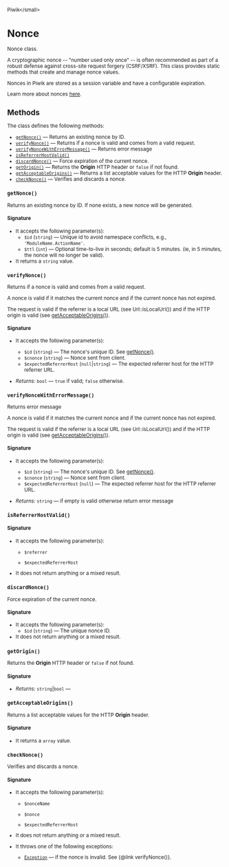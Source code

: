 <small>Piwik\</small>

Nonce
=====

Nonce class.

A cryptographic nonce -- "number used only once" -- is often recommended as
part of a robust defense against cross-site request forgery (CSRF/XSRF). This
class provides static methods that create and manage nonce values.

Nonces in Piwik are stored as a session variable and have a configurable expiration.

Learn more about nonces [here](http://en.wikipedia.org/wiki/Cryptographic_nonce).

Methods
-------

The class defines the following methods:

- [`getNonce()`](#getnonce) &mdash; Returns an existing nonce by ID.
- [`verifyNonce()`](#verifynonce) &mdash; Returns if a nonce is valid and comes from a valid request.
- [`verifyNonceWithErrorMessage()`](#verifynoncewitherrormessage) &mdash; Returns error message
- [`isReferrerHostValid()`](#isreferrerhostvalid)
- [`discardNonce()`](#discardnonce) &mdash; Force expiration of the current nonce.
- [`getOrigin()`](#getorigin) &mdash; Returns the **Origin** HTTP header or `false` if not found.
- [`getAcceptableOrigins()`](#getacceptableorigins) &mdash; Returns a list acceptable values for the HTTP **Origin** header.
- [`checkNonce()`](#checknonce) &mdash; Verifies and discards a nonce.

<a name="getnonce" id="getnonce"></a>
<a name="getNonce" id="getNonce"></a>
### `getNonce()`

Returns an existing nonce by ID. If none exists, a new nonce will be generated.

#### Signature

-  It accepts the following parameter(s):
    - `$id` (`string`) &mdash;
       Unique id to avoid namespace conflicts, e.g., `'ModuleName.ActionName'`.
    - `$ttl` (`int`) &mdash;
       Optional time-to-live in seconds; default is 5 minutes. (ie, in 5 minutes, the nonce will no longer be valid).
- It returns a `string` value.

<a name="verifynonce" id="verifynonce"></a>
<a name="verifyNonce" id="verifyNonce"></a>
### `verifyNonce()`

Returns if a nonce is valid and comes from a valid request.

A nonce is valid if it matches the current nonce and if the current nonce
has not expired.

The request is valid if the referrer is a local URL (see Url::isLocalUrl())
and if the HTTP origin is valid (see [getAcceptableOrigins()](/api-reference/Piwik/Nonce#getacceptableorigins)).

#### Signature

-  It accepts the following parameter(s):
    - `$id` (`string`) &mdash;
       The nonce's unique ID. See [getNonce()](/api-reference/Piwik/Nonce#getnonce).
    - `$cnonce` (`string`) &mdash;
       Nonce sent from client.
    - `$expectedReferrerHost` (`null`|`string`) &mdash;
       The expected referrer host for the HTTP referrer URL.

- *Returns:*  `bool` &mdash;
    `true` if valid; `false` otherwise.

<a name="verifynoncewitherrormessage" id="verifynoncewitherrormessage"></a>
<a name="verifyNonceWithErrorMessage" id="verifyNonceWithErrorMessage"></a>
### `verifyNonceWithErrorMessage()`

Returns error message

A nonce is valid if it matches the current nonce and if the current nonce
has not expired.

The request is valid if the referrer is a local URL (see Url::isLocalUrl())
and if the HTTP origin is valid (see [getAcceptableOrigins()](/api-reference/Piwik/Nonce#getacceptableorigins)).

#### Signature

-  It accepts the following parameter(s):
    - `$id` (`string`) &mdash;
       The nonce's unique ID. See [getNonce()](/api-reference/Piwik/Nonce#getnonce).
    - `$cnonce` (`string`) &mdash;
       Nonce sent from client.
    - `$expectedReferrerHost` (`null`) &mdash;
       The expected referrer host for the HTTP referrer URL.

- *Returns:*  `string` &mdash;
    if empty is valid otherwise return error message

<a name="isreferrerhostvalid" id="isreferrerhostvalid"></a>
<a name="isReferrerHostValid" id="isReferrerHostValid"></a>
### `isReferrerHostValid()`

#### Signature

-  It accepts the following parameter(s):
    - `$referrer`
      
    - `$expectedReferrerHost`
      
- It does not return anything or a mixed result.

<a name="discardnonce" id="discardnonce"></a>
<a name="discardNonce" id="discardNonce"></a>
### `discardNonce()`

Force expiration of the current nonce.

#### Signature

-  It accepts the following parameter(s):
    - `$id` (`string`) &mdash;
       The unique nonce ID.
- It does not return anything or a mixed result.

<a name="getorigin" id="getorigin"></a>
<a name="getOrigin" id="getOrigin"></a>
### `getOrigin()`

Returns the **Origin** HTTP header or `false` if not found.

#### Signature


- *Returns:*  `string`|`bool` &mdash;
    

<a name="getacceptableorigins" id="getacceptableorigins"></a>
<a name="getAcceptableOrigins" id="getAcceptableOrigins"></a>
### `getAcceptableOrigins()`

Returns a list acceptable values for the HTTP **Origin** header.

#### Signature

- It returns a `array` value.

<a name="checknonce" id="checknonce"></a>
<a name="checkNonce" id="checkNonce"></a>
### `checkNonce()`

Verifies and discards a nonce.

#### Signature

-  It accepts the following parameter(s):
    - `$nonceName`
      
    - `$nonce`
      
    - `$expectedReferrerHost`
      
- It does not return anything or a mixed result.
- It throws one of the following exceptions:
    - [`Exception`](http://php.net/class.Exception) &mdash; if the nonce is invalid. See {@link verifyNonce()}.

